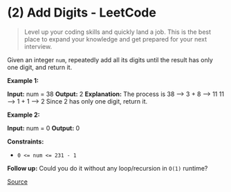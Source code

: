 # (2) Add Digits - LeetCode

> Level up your coding skills and quickly land a job. This is the best place to expand your knowledge and get prepared for your next interview.

Given an integer `num`, repeatedly add all its digits until the result has only one digit, and return it.

**Example 1:**

**Input:** num = 38
**Output:** 2
**Explanation:** The process is
38 --> 3 + 8 --> 11
11 --> 1 + 1 --> 2 
Since 2 has only one digit, return it.

**Example 2:**

**Input:** num = 0
**Output:** 0

**Constraints:**

*   `0 <= num <= 231 - 1`

**Follow up:** Could you do it without any loop/recursion in `O(1)` runtime?


[Source](https://leetcode.com/problems/add-digits/)